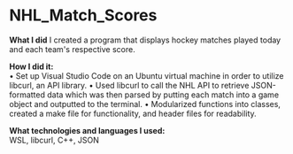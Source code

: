 # NHL_Match_Scores
**What I did**
I created a program that displays hockey matches played today and each team's respective score.

**How I did it: <br />**
• Set up Visual Studio Code on an Ubuntu virtual machine in order to utilize libcurl, an API library.
• Used libcurl to call the NHL API to retrieve JSON-formatted data which was then parsed by putting each match into a game object and outputted to the terminal.
• Modularized functions into classes, created a make file for functionality, and header files for readability.

**What technologies and languages I used: <br />**
WSL, libcurl, C++, JSON
